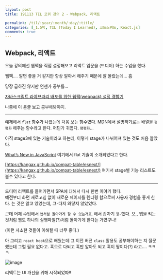 ```yaml
---
layout: post
title: 191113 TIL 코쿼 강의 2 - Webpack, 리액트 

permalink: /til/:year/:month/:day/:title/
categories: [_1.5막, TIL (Today I Learned), 코드스쿼드, React.js]
comments: true
---
```


## Webpack, 리액트 

오늘 강의에선 웹팩을 직접 설정해보고 리액트 입문을 (드디어) 하는 수업을 했다. 

웹팩.... 
알면 좋을 거 같지만 항상 알아서 해주기 때문에 잘 몰랐는데... 흠 

당장 급하진 않지만 언젠가 공부를... 

[자바스크립트 라이브러리 배포를 위한 웹팩(webpack) 설정 경험기](http://blog.hyeyoonjung.com/2019/05/26/setting-webpack-for-javascript-library/)

나중에 이 윤글 보고 공부해봐야지. 

-----

예제에서 `flat` 함수가 나왔는데 처음 보는 함수였다. MDN에서 설명하기로는 배열을 `평평화` 해주는 함수라고 한다. 어딘가 귀엽다. `평평화`...

아직 stage3에 있는 기술이라고 하는데, 이렇게 stage가 나뉘어져 있는 것도 처음 알았다. 

[What’s New in JavaScript](https://events.google.com/io/schedule/events/6025078c-dccb-4ffe-b250-610670182c71) 여기에서 flat 기술이 소개되었다고 한다.  

[https://kangax.github.io/compat-table/esnext/](https://kangax.github.io/compat-table/esnext/) 여기서 stage별 기능 리스트도 볼수 있다고 한다. 


----
드디어 리액트를 들어가면서 SPA에 대해서 다시 한번 이야기 했다.  
예전부터 화면 새로고침 없이 새로운 페이지를 렌더링 함으로써 사용자 경험을 좋게 한다. 는 것은 알고 있었는데, 그-다지 와닿지 않았었다.  

근데 어제 수업에서 `앱처럼 돌아가게 할 수 있는거죠.`에서 갑자기 `띵-`했다. 오,, 앱을 켜는 것처럼 웹도 하나의 실행파일(?)처럼 돌아가게 한다는 거였구나!   
 
(이런 사소한 것들이 이해될 때 너무 좋다.)  

아 그리고 `react hook`으로 배웠는데 그 이전 버젼 `class` 활용도 공부해야하는 지 질문했는데 그럴 필요 없다고. 훅으로 다되고 훅만 알아도 되고 훅이 짱이다(?) 라고.... ㅋㅋㅋ 
 
![image](https://user-images.githubusercontent.com/40848630/68819532-94a21780-06cb-11ea-8c60-9076a6345a2b.png)

리액트는 UI 개선을 위해 시작되었따!!
